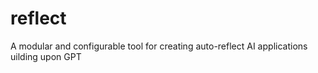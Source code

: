 # reflect
A modular and configurable tool for creating auto-reflect AI applications uilding upon GPT
